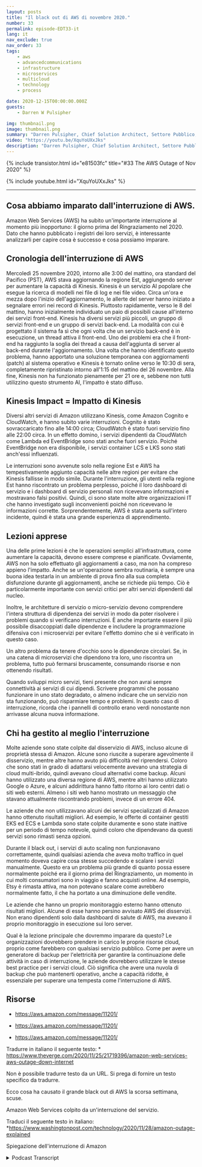 ```yaml
---
layout: posts
title: "Il black out di AWS di novembre 2020."
number: 33
permalink: episode-EDT33-it
lang: it
nav_exclude: true
nav_order: 33
tags:
    - aws
    - advancedcommunications
    - infrastructure
    - microservices
    - multicloud
    - technology
    - process

date: 2020-12-15T00:00:00.000Z
guests:
    - Darren W Pulsipher

img: thumbnail.png
image: thumbnail.png
summary: "Darren Pulsipher, Chief Solution Architect, Settore Pubblico, presso Intel parla delle lezioni apprese dall'interruzione di AWS nel novembre 2020 e delle soluzioni preventive per affrontare tali interruzioni."
video: "https://youtu.be/XquYoUXxJks"
description: "Darren Pulsipher, Chief Solution Architect, Settore Pubblico, presso Intel parla delle lezioni apprese dall'interruzione di AWS nel novembre 2020 e delle soluzioni preventive per affrontare tali interruzioni."
---
```


<div>
{% include transistor.html id="e81503fc" title="#33 The AWS Outage of Nov 2020" %}

{% include youtube.html id="XquYoUXxJks" %}
</div>

---

## Cosa abbiamo imparato dall'interruzione di AWS.

Amazon Web Services (AWS) ha subito un'importante interruzione al momento più inopportuno: il giorno prima del Ringraziamento nel 2020. Dato che hanno pubblicato i registri dei loro servizi, è interessante analizzarli per capire cosa è successo e cosa possiamo imparare.

## Cronologia dell'interruzione di AWS

Mercoledì 25 novembre 2020, intorno alle 3:00 del mattino, ora standard del Pacifico (PST), AWS stava aggiornando la regione Est, aggiungendo server per aumentare la capacità di Kinesis. Kinesis è un servizio AI popolare che esegue la ricerca di modelli nei file di log e nei file video. Circa un'ora e mezza dopo l'inizio dell'aggiornamento, le allerte del server hanno iniziato a segnalare errori nei record di Kinesis. Piuttosto rapidamente, verso le 8 del mattino, hanno inizialmente individuato un paio di possibili cause all'interno dei servizi front-end. Kinesis ha diversi servizi più piccoli, un gruppo di servizi front-end e un gruppo di servizi back-end. La modalità con cui è progettato il sistema fa sì che ogni volta che un servizio back-end è in esecuzione, un thread attiva il front-end. Uno dei problemi era che il front-end ha raggiunto la soglia dei thread a causa dell'aggiunta di server al back-end durante l'aggiornamento. Una volta che hanno identificato questo problema, hanno apportato una soluzione temporanea con aggiornamenti (patch) al sistema operativo e Kinesis è tornato online verso le 10:30 di sera, completamente ripristinato intorno all'1:15 del mattino del 26 novembre. Alla fine, Kinesis non ha funzionato pienamente per 21 ore e, sebbene non tutti utilizzino questo strumento AI, l'impatto è stato diffuso.

## Kinesis Impact = Impatto di Kinesis

Diversi altri servizi di Amazon utilizzano Kinesis, come Amazon Cognito e CloudWatch, e hanno subito varie interruzioni. Cognito è stato sovraccaricato fino alle 14:00 circa; CloudWatch è stato fuori servizio fino alle 22:00 circa. In un effetto domino, i servizi dipendenti da CloudWatch come Lambda ed EventBridge sono stati anche fuori servizio. Poiché EventBridge non era disponibile, i servizi container LCS e LKS sono stati anch'essi influenzati.

Le interruzioni sono avvenute solo nella regione Est e AWS ha tempestivamente aggiunto capacità nelle altre regioni per evitare che Kinesis fallisse in modo simile. Durante l'interruzione, gli utenti nella regione Est hanno riscontrato un problema perplesso, poiché il loro dashboard di servizio e i dashboard di servizio personali non ricevevano informazioni e mostravano falsi positivi. Quindi, ci sono state molte altre organizzazioni IT che hanno investigato sugli inconvenienti poiché non ricevevano le informazioni corrette. Sorprendentemente, AWS è stata aperta sull'intero incidente, quindi è stata una grande esperienza di apprendimento.

## Lezioni apprese

Una delle prime lezioni è che le operazioni semplici all'infrastruttura, come aumentare la capacità, devono essere comprese e pianificate. Ovviamente, AWS non ha solo effettuato gli aggiornamenti a caso, ma non ha compreso appieno l'impatto. Anche se un'operazione sembra routinaria, è sempre una buona idea testarla in un ambiente di prova fino alla sua completa disfunzione durante gli aggiornamenti, anche se richiede più tempo. Ciò è particolarmente importante con servizi critici per altri servizi dipendenti dal nucleo.

Inoltre, le architetture di servizio o micro-servizio devono comprendere l'intera struttura di dipendenza dei servizi in modo da poter risolvere i problemi quando si verificano interruzioni. È anche importante essere il più possibile disaccoppiati dalle dipendenze e includere la programmazione difensiva con i microservizi per evitare l'effetto domino che si è verificato in questo caso.

Un altro problema da tenere d'occhio sono le dipendenze circolari. Se, in una catena di microservizi che dipendono tra loro, uno riscontra un problema, tutto può fermarsi bruscamente, consumando risorse e non ottenendo risultati.

Quando sviluppi micro servizi, tieni presente che non avrai sempre connettività ai servizi di cui dipendi. Scrivere programmi che possano funzionare in uno stato degradato, o almeno indicare che un servizio non sta funzionando, può risparmiare tempo e problemi. In questo caso di interruzione, ricorda che i pannelli di controllo erano verdi nonostante non arrivasse alcuna nuova informazione.

## Chi ha gestito al meglio l'interruzione

Molte aziende sono state colpite dal disservizio di AWS, incluso alcune di proprietà stessa di Amazon. Alcune sono riuscite a superare agevolmente il disservizio, mentre altre hanno avuto più difficoltà nel riprendersi. Coloro che sono stati in grado di adattarsi velocemente avevano una strategia di cloud multi-ibrido, quindi avevano cloud alternativi come backup. Alcuni hanno utilizzato una diversa regione di AWS, mentre altri hanno utilizzato Google o Azure, e alcuni addirittura hanno fatto ritorno ai loro centri dati o siti web esterni. Almeno i siti web hanno mostrato un messaggio che stavano attualmente riscontrando problemi, invece di un errore 404.

Le aziende che non utilizzavano alcuni dei servizi specializzati di Amazon hanno ottenuto risultati migliori. Ad esempio, le offerte di container gestiti EKS ed ECS e Lambda sono state colpite duramente e sono state inattive per un periodo di tempo notevole, quindi coloro che dipendevano da questi servizi sono rimasti senza opzioni.

Durante il black out, i servizi di auto scaling non funzionavano correttamente, quindi qualsiasi azienda che aveva molto traffico in quel momento doveva capire cosa stesse succedendo e scalare i servizi manualmente. Questo era un problema più grande di quanto possa essere normalmente poiché era il giorno prima del Ringraziamento, un momento in cui molti consumatori sono in viaggio e fanno acquisti online. Ad esempio, Etsy è rimasta attiva, ma non potevano scalare come avrebbero normalmente fatto, il che ha portato a una diminuzione delle vendite.

Le aziende che hanno un proprio monitoraggio esterno hanno ottenuto risultati migliori. Alcune di esse hanno persino avvisato AWS dei disservizi. Non erano dipendenti solo dalla dashboard di salute di AWS, ma avevano il proprio monitoraggio in esecuzione sui loro server.

Qual è la lezione principale che dovremmo imparare da questo? Le organizzazioni dovrebbero prendere in carico le proprie risorse cloud, proprio come farebbero con qualsiasi servizio pubblico. Come per avere un generatore di backup per l'elettricità per garantire la continuazione delle attività in caso di interruzione, le aziende dovrebbero utilizzare le stesse best practice per i servizi cloud. Ciò significa che avere una nuvola di backup che può mantenerti operativo, anche a capacità ridotte, è essenziale per superare una tempesta come l'interruzione di AWS.

## Risorse

* https://aws.amazon.com/message/11201/
* https://aws.amazon.com/message/11201/

* https://aws.amazon.com/message/11201/

Tradurre in italiano il seguente testo: * https://www.theverge.com/2020/11/25/21719396/amazon-web-services-aws-outage-down-internet

Non è possibile tradurre testo da un URL. Si prega di fornire un testo specifico da tradurre.

Ecco cosa ha causato il grande black out di AWS la scorsa settimana, scuse.

Amazon Web Services colpito da un'interruzione del servizio.

Traduci il seguente testo in italiano: *https://www.washingtonpost.com/technology/2020/11/28/amazon-outage-explained

Spiegazione dell'interruzione di Amazon



<details>
<summary> Podcast Transcript </summary>

<p></p>

</details>
